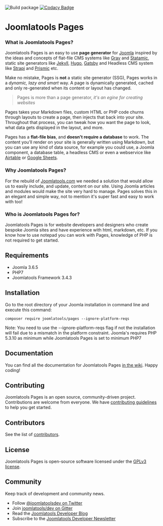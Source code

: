 ![Build package](https://github.com/joomlatools/joomlatools-pages/workflows/Build%20package/badge.svg?branch=master)
[![Codacy Badge](https://app.codacy.com/project/badge/Grade/7ba6e3e1390b488ca40f3d7458332345)](https://www.codacy.com/gh/joomlatools/joomlatools-pages?utm_source=github.com&amp;utm_medium=referral&amp;utm_content=joomlatools/joomlatools-pages&amp;utm_campaign=Badge_Grade)

# Joomlatools Pages

### What is Joomlatools Pages?

Joomlatools Pages is an easy to use **page generator** for [Joomla](http://www.joomla.org) inspired by the ideas and concepts of flat-file CMS systems like [Grav](https://getgrav.org/) and [Statamic](statamic.com), static site generators like [Jekyll]( https://jekyllrb.com), [Hugo](https://gohugo.io), [Gatsby](https://www.gatsbyjs.org/) and Headless CMS system like [Strapi](https://strapi.io/) and [Prismic](https://prismic.io/) etc. 

Make no mistake, Pages is **not** a static site generator (SSG), Pages works in a _dynamic, lazy and smart_ way. A page is dynamically generated, cached and only re-generated when its content or layout has changed.

> Pages is more than a page generator, _it's an egine for creating websites_ 

Pages takes your Markdown files, custom HTML or PHP code churns through layouts to create a page, then injects that back into your site.  Throughout that process, you can tweak how you want the page to look, what data gets displayed in the layout, and more.

Pages has a **flat-file bias**, and **doesn't require a database** to work. The content you’ll render on your site is generally written using Markdown, but you can use any kind of data source, for example you could use, a Joomla component, a database table, a headless CMS or even a webservice like [Airtable](https://airtable.com) or [Google Sheets](https://www.google.com/sheets/about/).

### Why Joomlatools Pages?

For the rebuild of [Joomlatools.com](http://joomlatools.test/blog/services/introducing-our-brand-new-website) we needed a solution that would allow us to easily include, and update, content on our site. Using Joomla articles and modules would make the site very hard to manage. Pages solves this in an elegant and simple way, not to mention it's super fast and easy to work with too!

### Who is Joomlatools Pages for?

Joomlatools Pages is for website developers and designers who create bespoke Joomla sites and have experience with html, markdown, etc. If you know how to use notepad you can work with Pages, knowledge of PHP is not required to get started.

## Requirements

* Joomla 3.6.5
* PHP7 
* Joomlatools Framework 3.4.3

## Installation

Go to the root directory of your Joomla installation in command line and execute this command:

```
composer require joomlatools/pages --ignore-platform-reqs
```

Note: You need to use the --ignore-platform-reqs flag if not the installation will fail due to a mismatch in the platform
constraint. Joomla's requires PHP 5.3.10 as minimum while Joomlatools Pages is set to minimum PHP7

## Documentation

You can find all the documentation for Joomlatools Pages [in the wiki](https://github.com/joomlatools/joomlatools-pages/wiki). Happy coding!

## Contributing

Joomlatools Pages is an open source, community-driven project. Contributions are welcome from everyone. 
We have [contributing guidelines](CONTRIBUTING.md) to help you get started.

## Contributors

See the list of [contributors](https://github.com/joomlatools/joomlatools-pages/contributors).

## License

Joomlatools Pages is open-source software licensed under the [GPLv3 license](LICENSE.txt).

## Community

Keep track of development and community news.

* Follow [@joomlatoolsdev on Twitter](https://twitter.com/joomlatoolsdev)
* Join [joomlatools/dev on Gitter](http://gitter.im/joomlatools/dev)
* Read the [Joomlatools Developer Blog](https://www.joomlatools.com/developer/blog/)
* Subscribe to the [Joomlatools Developer Newsletter](https://www.joomlatools.com/developer/newsletter/)
